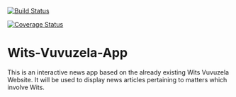 [![Build Status](https://travis-ci.org/optisolcoms3009/Wits-Vuvuzela-App.svg?branch=master)](https://travis-ci.org/optisolcoms3009/Wits-Vuvuzela-App)

[![Coverage Status](https://coveralls.io/repos/github/optisolcoms3009/Wits-Vuvuzela-App/badge.svg?branch=master)](https://coveralls.io/github/optisolcoms3009/Wits-Vuvuzela-App?branch=master)

# Wits-Vuvuzela-App

This is an interactive news app based on the already existing Wits Vuvuzela Website. It will be used to display news articles pertaining to matters which involve Wits.

